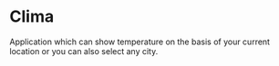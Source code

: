 # Clima
Application which can show temperature on the basis of your current location or you can also select any city.
